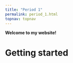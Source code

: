 ```yaml
---
title: "Period 1"
permalink: period_1.html
topnav: topnav
---
```





**Welcome to my website!**


# Getting started


